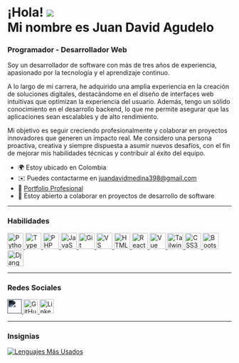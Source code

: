 ¡Hola! ![](https://user-images.githubusercontent.com/18350557/176309783-0785949b-9127-417c-8b55-ab5a4333674e.gif)  
Mi nombre es Juan David Agudelo  
====================================================================================================================================  

### Programador - Desarrollador Web  

Soy un desarrollador de software con más de tres años de experiencia, apasionado por la tecnología y el aprendizaje continuo.

A lo largo de mi carrera, he adquirido una amplia experiencia en la creación de soluciones digitales, destacándome en el diseño de interfaces web intuitivas que optimizan la experiencia del usuario. Además, tengo un sólido conocimiento en el desarrollo backend, lo que me permite asegurar que las aplicaciones sean escalables y de alto rendimiento.

Mi objetivo es seguir creciendo profesionalmente y colaborar en proyectos innovadores que generen un impacto real. Me considero una persona proactiva, creativa y siempre dispuesta a asumir nuevos desafíos, con el fin de mejorar mis habilidades técnicas y contribuir al éxito del equipo.

- 🌍  Estoy ubicado en Colombia  
- ✉️  Puedes contactarme en [juandavidmedina398@gmail.com](mailto:juandavidmedina398@gmail.com)  
- 💼 [Portfolio Profesional](https://j-david-medina.github.io/portafolio/#readme)
- 🤝  Estoy abierto a colaborar en proyectos de desarrollo de software  

---

### Habilidades

<p align="left">
<a href="https://www.python.org/" target="_blank" rel="noreferrer">
  <img src="https://raw.githubusercontent.com/danielcranney/readme-generator/main/public/icons/skills/python-colored.svg" width="36" height="36" alt="Python" />
</a>
<a href="https://www.typescriptlang.org/" target="_blank" rel="noreferrer">
  <img src="https://raw.githubusercontent.com/danielcranney/readme-generator/main/public/icons/skills/typescript-colored.svg" width="36" height="36" alt="TypeScript" />
</a>
<a href="https://www.php.net/" target="_blank" rel="noreferrer">
  <img src="https://raw.githubusercontent.com/danielcranney/readme-generator/main/public/icons/skills/php-colored.svg" width="36" height="36" alt="PHP" />
</a>
<a href="https://developer.mozilla.org/es/docs/Web/JavaScript" target="_blank" rel="noreferrer">
  <img src="https://raw.githubusercontent.com/danielcranney/readme-generator/main/public/icons/skills/javascript-colored.svg" width="36" height="36" alt="JavaScript" />
</a>
<a href="https://git-scm.com/" target="_blank" rel="noreferrer">
  <img src="https://raw.githubusercontent.com/danielcranney/readme-generator/main/public/icons/skills/git-colored.svg" width="36" height="36" alt="Git" />
</a>
<a href="https://code.visualstudio.com/" target="_blank" rel="noreferrer">
  <img src="https://raw.githubusercontent.com/danielcranney/readme-generator/main/public/icons/skills/visualstudiocode.svg" width="36" height="36" alt="VS Code" />
</a>
<a href="https://developer.mozilla.org/es/docs/Glossary/HTML5" target="_blank" rel="noreferrer">
  <img src="https://raw.githubusercontent.com/danielcranney/readme-generator/main/public/icons/skills/html5-colored.svg" width="36" height="36" alt="HTML5" />
</a>
<a href="https://reactjs.org/" target="_blank" rel="noreferrer">
  <img src="https://raw.githubusercontent.com/danielcranney/readme-generator/main/public/icons/skills/react-colored.svg" width="36" height="36" alt="React" />
</a>
<a href="https://vuejs.org/" target="_blank" rel="noreferrer">
  <img src="https://raw.githubusercontent.com/danielcranney/readme-generator/main/public/icons/skills/vuejs-colored.svg" width="36" height="36" alt="Vue" />
</a>
<a href="https://tailwindcss.com/" target="_blank" rel="noreferrer">
  <img src="https://raw.githubusercontent.com/danielcranney/readme-generator/main/public/icons/skills/tailwindcss-colored.svg" width="36" height="36" alt="TailwindCSS" />
</a>
<a href="https://www.w3.org/Style/CSS/" target="_blank" rel="noreferrer">
  <img src="https://raw.githubusercontent.com/danielcranney/readme-generator/main/public/icons/skills/css3-colored.svg" width="36" height="36" alt="CSS3" />
</a>
<a href="https://getbootstrap.com/" target="_blank" rel="noreferrer">
  <img src="https://raw.githubusercontent.com/danielcranney/readme-generator/main/public/icons/skills/bootstrap-colored.svg" width="36" height="36" alt="Bootstrap" />
</a>
<a href="https://www.djangoproject.com/" target="_blank" rel="noreferrer">
  <img src="https://raw.githubusercontent.com/danielcranney/readme-generator/main/public/icons/skills/django-colored.svg" width="36" height="36" alt="Django" />
</a>
</p>

---

### Redes Sociales

<p align="left">
  <a href="https://j-david-medina.github.io/portafolio/" target="_blank" rel="noreferrer">
<img src="https://img.icons8.com/ios/50/globe--v1.png" width="32" height="32" alt="Web" style="filter: invert(1) grayscale(1) brightness(100%) sepia(100%) hue-rotate(180deg);" />
  </a>  

  <a href="https://www.github.com/J-David-Medina" target="_blank" rel="noreferrer">
    <img src="https://raw.githubusercontent.com/danielcranney/readme-generator/main/public/icons/socials/github.svg" width="32" height="32" alt="GitHub" />
  </a>

  <a href="https://www.linkedin.com/in/juan-david-agudelo-30b24b22b/" target="_blank" rel="noreferrer">
    <img src="https://raw.githubusercontent.com/danielcranney/readme-generator/main/public/icons/socials/linkedin.svg" width="32" height="32" alt="LinkedIn" />
  </a>
</p>



---

### Insignias

<a href="https://github.com/J-David-Medina" align="left">
  <img src="https://github-readme-stats.vercel.app/api/top-langs/?username=J-David-Medina&langs_count=10&title_color=0891b2&text_color=ffffff&icon_color=0891b2&bg_color=1c1917&hide_border=true&locale=es&custom_title=Lenguajes%20Más%20Usados" alt="Lenguajes Más Usados" />
</a>
